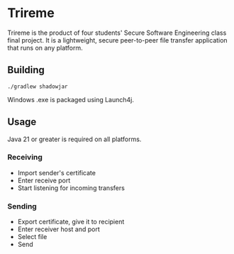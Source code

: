 # Trireme
Trireme is the product of four students' Secure Software Engineering class final project. It is a lightweight, secure peer-to-peer file transfer application that runs on any platform.

## Building
`./gradlew shadowjar`

Windows .exe is packaged using Launch4j.

## Usage
Java 21 or greater is required on all platforms.

### Receiving
- Import sender's certificate
- Enter receive port
- Start listening for incoming transfers

### Sending
- Export certificate, give it to recipient
- Enter receiver host and port
- Select file
- Send
